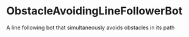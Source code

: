# ObstacleAvoidingLineFollowerBot
A line following bot that simultaneously avoids obstacles in its path
